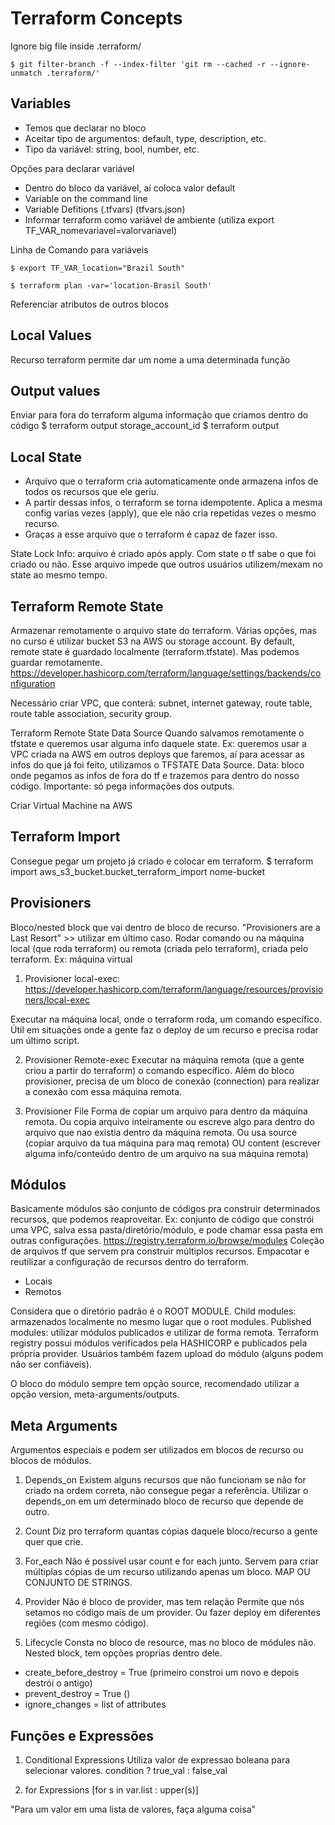 # Terraform Concepts

Ignore big file inside .terraform/

```
$ git filter-branch -f --index-filter 'git rm --cached -r --ignore-unmatch .terraform/'
```

## Variables
- Temos que declarar no bloco
- Aceitar tipo de argumentos: default, type, description, etc.
- Tipo da variável: string, bool, number, etc.

Opções para declarar variável
- Dentro do bloco da variável, aí coloca valor default
- Variable on the command line
- Variable Defitions (.tfvars) (tfvars.json)
- Informar terraform como variável de ambiente (utiliza export TF_VAR_nomevariavel=valorvariavel)

Linha de Comando para variáveis

```
$ export TF_VAR_location="Brazil South"
```

```
$ terraform plan -var='location-Brasil South'
```


Referenciar atributos de outros blocos

## Local Values
Recurso terraform permite dar um nome a uma determinada função

## Output values
Enviar para fora do terraform alguma informação que criamos dentro do código
$ terraform output storage_account_id
$ terraform output

## Local State
- Arquivo que o terraform cria automaticamente onde armazena infos de todos os recursos que ele geriu.
- A partir dessas infos, o terraform se torna idempotente. Aplica a mesma config varias vezes (apply), que ele não cria repetidas vezes o mesmo recurso.
- Graças a esse arquivo que o terraform é capaz de fazer isso.

State Lock Info: arquivo é criado após apply. Com state o tf sabe o que foi criado ou não. Esse arquivo impede que outros usuários utilizem/mexam no state ao mesmo tempo.

## Terraform Remote State
Armazenar remotamente o arquivo state do terraform. Várias opções, mas no curso é utilizar bucket S3 na AWS ou storage account.
By default, remote state é guardado localmente (terraform.tfstate). Mas podemos guardar remotamente.
https://developer.hashicorp.com/terraform/language/settings/backends/configuration

Necessário criar VPC, que conterá: subnet, internet gateway, route table, route table association, security group.

Terraform Remote State Data Source
Quando salvamos remotamente o tfstate e queremos usar alguma info daquele state. Ex: queremos usar a VPC criada na AWS em outros deploys que faremos, aí para acessar as infos do que já foi feito, utilizamos o TFSTATE Data Source. Data: bloco onde pegamos as infos de fora do tf e trazemos para dentro do nosso código. Importante: só pega informações dos outputs.

Criar Virtual Machine na AWS

## Terraform Import

Consegue pegar um projeto já criado e colocar em terraform.
$ terraform import aws_s3_bucket.bucket_terraform_import nome-bucket

## Provisioners

Bloco/nested block que vai dentro de bloco de recurso.
"Provisioners are a Last Resort" >> utilizar em último caso.
Rodar comando ou na máquina local (que roda terraform) ou remota (criada pelo terraform), criada pelo terraform. 
Ex: máquina virtual

1) Provisioner local-exec: https://developer.hashicorp.com/terraform/language/resources/provisioners/local-exec

Executar na máquina local, onde o terraform roda, um comando específico. 
Útil em situações onde a gente faz o deploy de um recurso e precisa rodar um último script.

2) Provisioner Remote-exec
Executar na máquina remota (que a gente criou a partir do terraform) o comando específico.
Além do bloco provisioner, precisa de um bloco de conexão (connection) para realizar a conexão com essa máquina remota.

3) Provisioner File
Forma de copiar um arquivo para dentro da máquina remota. Ou copia arquivo inteiramente ou escreve algo para dentro do arquivo que nao existia dentro da máquina remota. 
Ou usa source (copiar arquivo da tua máquina para maq remota) OU content (escrever alguma info/conteúdo dentro de um arquivo na sua máquina remota)

## Módulos
Basicamente módulos são conjunto de códigos pra construir determinados recursos, que podemos reaproveitar.
Ex: conjunto de código que constrói uma VPC, salva essa pasta/diretório/módulo, e pode chamar essa pasta em outras configurações.
https://registry.terraform.io/browse/modules
Coleção de arquivos tf que servem pra construir múltiplos recursos. Empacotar e reutilizar a configuração de recursos dentro do terraform.
- Locais 
- Remotos

Considera que o diretório padrão é o ROOT MODULE. 
Child modules: armazenados localmente no mesmo lugar que o root modules.
Published modules: utilizar módulos publicados e utilizar de forma remota.
Terraform registry possui módulos verificados pela HASHICORP e publicados pela própria provider. Usuários também fazem upload do módulo (alguns podem não ser confiáveis).

O bloco do módulo sempre tem opção source, recomendado utilizar a opção version, meta-arguments/outputs. 

## Meta Arguments

Argumentos especiais e podem ser utilizados em blocos de recurso ou blocos de módulos.

1. Depends_on
Existem alguns recursos que não funcionam se não for criado na ordem correta, não consegue pegar a referência.
Utilizar o depends_on em um determinado bloco de recurso que depende de outro.

2. Count
Diz pro terraform quantas cópias daquele bloco/recurso a gente quer que crie.

3. For_each
Não é possível usar count e for each junto.
Servem para criar múltiplas cópias de um recurso utilizando apenas um bloco.
MAP OU CONJUNTO DE STRINGS.

4. Provider
Não é bloco de provider, mas tem relação
Permite que nós setamos no código mais de um provider. Ou fazer deploy em diferentes regiões (com mesmo código).

5. Lifecycle
Consta no bloco de resource, mas no bloco de módules não.
Nested block, tem opções proprias dentro dele. 
* create_before_destroy = True (primeiro constroi um novo e depois destrói o antigo)
* prevent_destroy = True ()
* ignore_changes = list of attributes

## Funções e Expressões

1. Conditional Expressions
Utiliza valor de expressao boleana para selecionar valores.
condition ? true_val : false_val

2. for Expressions
[for s in var.list : upper(s)]

"Para um valor em uma lista de valores, faça alguma coisa"
